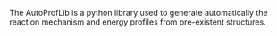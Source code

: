 The AutoProfLib is a python library used to generate automatically the reaction mechanism and energy profiles from pre-existent structures.

